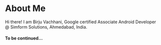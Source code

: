 # About Me

Hi there! I am Birju Vachhani, Google certified Associate Android Developer @ Simform Solutions, Ahmedabad, India. 

#### To be continued...